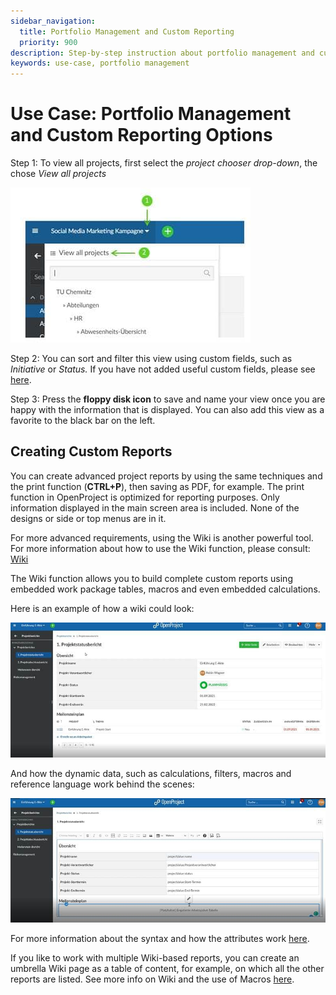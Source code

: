 ```yaml
---
sidebar_navigation:
  title: Portfolio Management and Custom Reporting
  priority: 900
description: Step-by-step instruction about portfolio management and custom reporting
keywords: use-case, portfolio management
---
```


# Use Case: Portfolio Management and Custom Reporting Options

Step 1: To view all projects, first select the *project chooser drop-down*, the chose *View all projects*

![Chose project](chose-project.jpg)

Step 2: You can sort and filter this view using custom fields, such as *Initiative* or *Status.* If you have not added useful custom fields, please see [here](../../system-admin-guide/custom-fields/).

Step 3: Press the **floppy disk icon** to save and name your view once you are happy with the information that is displayed. You can also add this view as a favorite to the black bar on the left.

## Creating Custom Reports

You can create advanced project reports by using the same techniques and the print function (**CTRL+P**), then saving as PDF, for example. The print function in OpenProject is optimized for reporting purposes. Only information displayed in the main screen area is included. None of the designs or side or top menus are in it.

For more advanced requirements, using the Wiki is another powerful tool. For more information about how to use the Wiki function, please consult: [Wiki](../../user-guide/wiki/)

The Wiki function allows you to build complete custom reports using embedded work package tables, macros and even embedded calculations.

Here is an example of how a wiki could look:

![Creating custom reports](custom-reports.jpg)

And how the dynamic data, such as calculations, filters, macros and reference language work behind the scenes:

![Dynamic data](dynamic-data.jpg)

For more information about the syntax and how the attributes work [here](../../user-guide/wysiwyg/).

If you like to work with multiple Wiki-based reports, you can create an umbrella Wiki page as a table of content, for example, on which all the other reports are listed. See more info on Wiki and the use of Macros [here](../../user-guide/wiki/).
